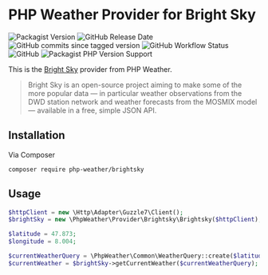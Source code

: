 # PHP Weather Provider for Bright Sky

![Packagist Version](https://img.shields.io/packagist/v/php-weather/brightsky)
![GitHub Release Date](https://img.shields.io/github/release-date/php-weather/brightsky)
![GitHub commits since tagged version](https://img.shields.io/github/commits-since/php-weather/brightsky/0.1.0)
![GitHub Workflow Status](https://img.shields.io/github/workflow/status/php-weather/brightsky/PHP%20Composer)
![GitHub](https://img.shields.io/github/license/php-weather/brightsky)
![Packagist PHP Version Support](https://img.shields.io/packagist/php-v/php-weather/brightsky)

This is the [Bright Sky](https://brightsky.dev/) provider from PHP Weather.

> Bright Sky is an open-source project aiming to make some of the more popular data — in particular weather observations from the DWD station network and weather forecasts from the MOSMIX model — available in a free, simple JSON API.

## Installation

Via Composer

```shell
composer require php-weather/brightsky
```

## Usage

```php
$httpClient = new \Http\Adapter\Guzzle7\Client();
$brightSky = new \PhpWeather\Provider\Brightsky\Brightsky($httpClient);

$latitude = 47.873;
$longitude = 8.004;

$currentWeatherQuery = \PhpWeather\Common\WeatherQuery::create($latitude, $longitude);
$currentWeather = $brightSky->getCurrentWeather($currentWeatherQuery);
```